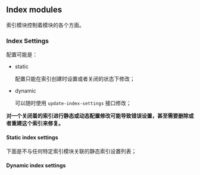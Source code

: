 ## Index modules

索引模块控制着模块的各个方面。

### Index Settings

配置可能是：

- static

  配置只能在索引创建时设置或者关闭的状态下修改；

- dynamic

  可以随时使用 `update-index-settings` 接口修改；

**对一个关闭着的索引进行静态或动态配置修改可能导致错误设置，甚至需要删除或者重建这个索引来修复。**

#### Static index settings

下面是不与任何特定索引模块关联的静态索引设置列表；

#### Dynamic index settings

